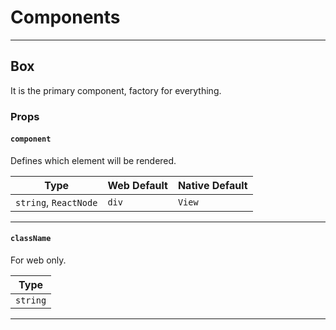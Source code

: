 # Components

---
## Box
It is the primary component, factory for everything.

### Props

#### ```component```
Defines which element will be rendered.

| Type                          | Web Default | Native Default |
|-------------------------------|-------------|----------------|
| ```string```, ```ReactNode``` | ```div```   | ```View```     |

---

#### ```className```
For web only.

| Type                         |
|------------------------------|
| ```string``` |

---


